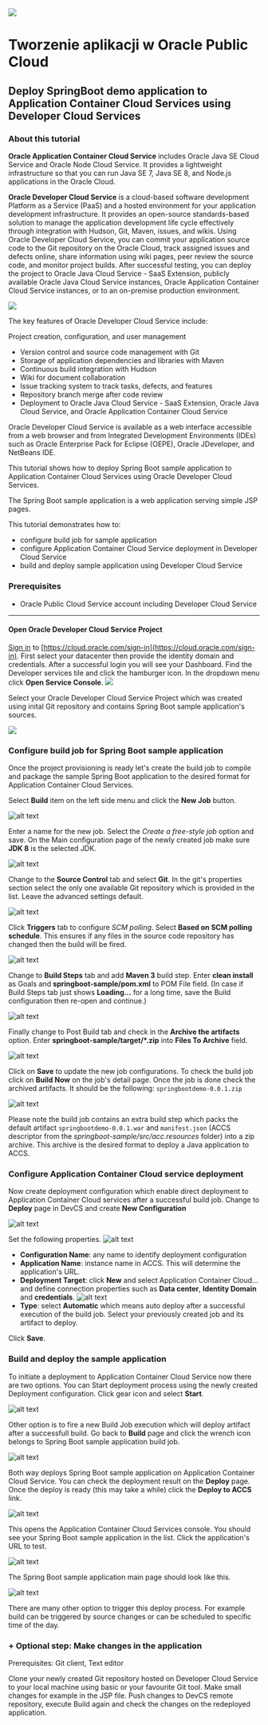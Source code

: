![](../common/images/customer.logo.png)
---
# Tworzenie aplikacji w Oracle Public Cloud #

## Deploy SpringBoot demo application to Application Container Cloud Services using Developer Cloud Services ##

### About this tutorial ###
**Oracle Application Container Cloud Service** includes Oracle Java SE Cloud Service and Oracle Node Cloud Service. It provides a lightweight infrastructure so that you can run Java SE 7, Java SE 8, and Node.js applications in the Oracle Cloud.

**Oracle Developer Cloud Service** is a cloud-based software development Platform as a Service (PaaS) and a hosted environment for your application development infrastructure. It provides an open-source standards-based solution to manage the application development life cycle effectively through integration with Hudson, Git, Maven, issues, and wikis. Using Oracle Developer Cloud Service, you can commit your application source code to the Git repository on the Oracle Cloud, track assigned issues and defects online, share information using wiki pages, peer review the source code, and monitor project builds. After successful testing, you can deploy the project to Oracle Java Cloud Service - SaaS Extension, publicly available Oracle Java Cloud Service instances, Oracle Application Container Cloud Service instances, or to an on-premise production environment.

![](images/00.dcs.png)

The key features of Oracle Developer Cloud Service include:

Project creation, configuration, and user management

+ Version control and source code management with Git
+ Storage of application dependencies and libraries with Maven
+ Continuous build integration with Hudson
+ Wiki for document collaboration
+ Issue tracking system to track tasks, defects, and features
+ Repository branch merge after code review
+ Deployment to Oracle Java Cloud Service - SaaS Extension, Oracle Java Cloud Service, and Oracle Application Container Cloud Service

Oracle Developer Cloud Service is available as a web interface accessible from a web browser and from Integrated Development Environments (IDEs) such as Oracle Enterprise Pack for Eclipse (OEPE), Oracle JDeveloper, and NetBeans IDE.

This tutorial shows how to deploy Spring Boot sample application to Application Container Cloud Services using Oracle Developer Cloud Services.

The Spring Boot sample application is a web application serving simple JSP pages.

This tutorial demonstrates how to:

- configure build job for sample application
- configure Application Container Cloud Service deployment in Developer Cloud Service
- build and deploy sample application using Developer Cloud Service

### Prerequisites ###

- Oracle Public Cloud Service account including Developer Cloud Service

----

#### Open Oracle Developer Cloud Service Project ####

[Sign in](../common/sign.in.to.oracle.cloud.md) to [https://cloud.oracle.com/sign-in](https://cloud.oracle.com/sign-in). First select your datacenter then provide the identity domain and credentials. After a successful login you will see your Dashboard. Find the Developer services tile and click the hamburger icon. In the dropdown menu click **Open Service Console**.
![](images/01.dashboard.png)

Select your Oracle Developer Cloud Service Project which was created using inital Git repository and contains Spring Boot sample application's sources.

![](images/20.open.devcs.project.png)

### Configure build job for Spring Boot sample application ###

Once the project provisioning is ready let's create the build job to compile and package the sample Spring Boot application to the desired format for Application Container Cloud Services.

Select **Build** item on the left side menu and click the **New Job** button.

![alt text](images/05.new.job.png "Create new build job")

Enter a name for the new job. Select the *Create a free-style job* option and save.
On the Main configuration page of the newly created job make sure **JDK 8** is the selected JDK.

![alt text](images/06.job.main.png "Configure job")

Change to the **Source Control** tab and select **Git**. In the git's properties section select the only one available Git repository which is provided in the list. Leave the advanced settings default.

![alt text](images/07.job.scm.png "Configure source control")

Click **Triggers** tab to configure *SCM polling*. Select **Based on SCM polling schedule**. This ensures if any files in the source code repository has changed then the build will be fired.

![alt text](images/07.scm.trigger.png "Configure source control")

Change to **Build Steps** tab and add **Maven 3** build step. Enter **clean install** as Goals and **springboot-sample/pom.xml** to POM File field. (In case if Build Steps tab just shows **Loading...** for a long time, save the Build configuration then re-open and continue.)

![alt text](images/08.job.maven.png "Add build step")

Finally change to Post Build tab and check in the **Archive the artifacts** option. Enter **springboot-sample/target/\*.zip** into **Files To Archive** field.

![alt text](images/09.job.post.png "Post build")

Click on **Save** to update the new job configurations. To check the build job click on **Build Now** on the job's detail page. Once the job is done check the archived artifacts. It should be the following: `springbootdemo-0.0.1.zip`

![alt text](images/10.build.artifacts.png "Build artifacts")

Please note the build job contains an extra build step which packs the default artifact `springbootdemo-0.0.1.war` and `manifest.json` (ACCS descriptor from the *springboot-sample/src/acc.resources* folder) into a zip archive. This archive is the desired format to deploy a Java application to ACCS.

### Configure Application Container Cloud service deployment ###

Now create deployment configuration which enable direct deployment to Application Container Cloud services after a successful build job.
Change to **Deploy** page in DevCS and create **New Configuration** 

![alt text](images/11.new.deploy.png "New deploy configuration")

Set the following properties.
![alt text](images/12.deploy.config.png "Deployment Configuration")

- **Configuration Name**: any name to identify deployment configuration
- **Application Name**: instance name in ACCS. This will determine the application's URL.
- **Deployment Target**: click **New** and select Application Container Cloud... and define connection properties such as **Data center**, **Identity Domain** and **credentials**. 
![alt text](images/13.accs.config.png "ACCS Configuration")
- **Type**: select **Automatic** which means auto deploy after a successful execution of the build job. Select your previously created job and its artifact to deploy.

Click **Save**. 

### Build and deploy the sample application ###

To initiate a deployment to Application Container Cloud Service now there are two options. You can Start deployment process using the newly created Deployment configuration. Click gear icon and select **Start**.

![alt text](images/14.deploy.start.png "Deployment Start")

Other option is to fire a new Build Job execution which will deploy artifact after a successfull build. Go back to **Build** page and click the wrench icon belongs to Spring Boot sample application build job.

![alt text](images/15.build.now.png "Build Now") 

Both way deploys Spring Boot sample application on Application Container Cloud Service. You can check the deployment result on the **Deploy** page. Once the deploy is ready (this may take a while) click the **Deploy to ACCS** link.

![alt text](images/16.deploy.ready.png "Deploy ready")

This opens the Application Container Cloud Services console. You should see your Spring Boot sample application in the list. Click the application's URL to test.

![alt text](images/17.accs.console.png "ACCS Console")

The Spring Boot sample application main page should look like this.

![alt text](images/18.sample.app.png "Sample Application")

There are many other option to trigger this deploy process. For example build can be triggered by source changes or can be scheduled to specific time of the day.

### + Optional step: Make changes in the application ###

Prerequisites: Git client, Text editor

Clone your newly created Git repository hosted on Developer Cloud Service to your local machine using basic or your favourite Git tool. Make small changes for example in the JSP file. Push changes to DevCS remote repository, execute Build again and check the changes on the redeployed application.


